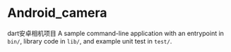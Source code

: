 # Android_camera
dart安卓相机项目
A sample command-line application with an entrypoint in `bin/`, library code
in `lib/`, and example unit test in `test/`.
